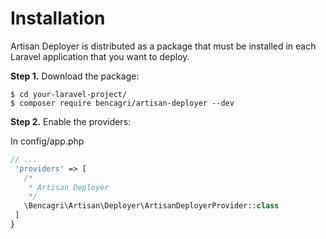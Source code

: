 Installation
============

Artisan Deployer is distributed as a package that must be installed in each Laravel
application that you want to deploy.



**Step 1.** Download the package:

```console
$ cd your-laravel-project/
$ composer require bencagri/artisan-deployer --dev
```
**Step 2.** Enable the providers:

In config/app.php 

```php
// ...
 'providers' => [
   /*
    * Artisan Deployer
    */
   \Bencagri\Artisan\Deployer\ArtisanDeployerProvider::class
 ]
}
```
